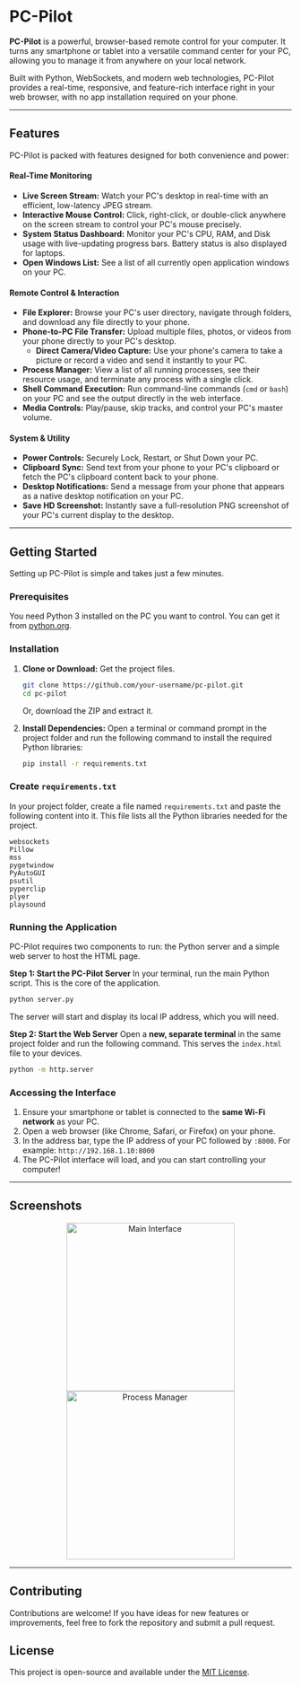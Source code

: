 # PC-Pilot

 <!-- Optional: Create a banner image and upload to a host like imgur.com -->

**PC-Pilot** is a powerful, browser-based remote control for your computer. It turns any smartphone or tablet into a versatile command center for your PC, allowing you to manage it from anywhere on your local network.

Built with Python, WebSockets, and modern web technologies, PC-Pilot provides a real-time, responsive, and feature-rich interface right in your web browser, with no app installation required on your phone.

---

## Features

PC-Pilot is packed with features designed for both convenience and power:

#### Real-Time Monitoring
*   **Live Screen Stream:** Watch your PC's desktop in real-time with an efficient, low-latency JPEG stream.
*   **Interactive Mouse Control:** Click, right-click, or double-click anywhere on the screen stream to control your PC's mouse precisely.
*   **System Status Dashboard:** Monitor your PC's CPU, RAM, and Disk usage with live-updating progress bars. Battery status is also displayed for laptops.
*   **Open Windows List:** See a list of all currently open application windows on your PC.

#### Remote Control & Interaction
*   **File Explorer:** Browse your PC's user directory, navigate through folders, and download any file directly to your phone.
*   **Phone-to-PC File Transfer:** Upload multiple files, photos, or videos from your phone directly to your PC's desktop.
    *   **Direct Camera/Video Capture:** Use your phone's camera to take a picture or record a video and send it instantly to your PC.
*   **Process Manager:** View a list of all running processes, see their resource usage, and terminate any process with a single click.
*   **Shell Command Execution:** Run command-line commands (`cmd` or `bash`) on your PC and see the output directly in the web interface.
*   **Media Controls:** Play/pause, skip tracks, and control your PC's master volume.

#### System & Utility
*   **Power Controls:** Securely Lock, Restart, or Shut Down your PC.
*   **Clipboard Sync:** Send text from your phone to your PC's clipboard or fetch the PC's clipboard content back to your phone.
*   **Desktop Notifications:** Send a message from your phone that appears as a native desktop notification on your PC.
*   **Save HD Screenshot:** Instantly save a full-resolution PNG screenshot of your PC's current display to the desktop.

---

## Getting Started

Setting up PC-Pilot is simple and takes just a few minutes.

### Prerequisites

You need Python 3 installed on the PC you want to control. You can get it from [python.org](https://www.python.org/downloads/).

### Installation

1.  **Clone or Download:** Get the project files.
    ```bash
    git clone https://github.com/your-username/pc-pilot.git
    cd pc-pilot
    ```
    Or, download the ZIP and extract it.

2.  **Install Dependencies:** Open a terminal or command prompt in the project folder and run the following command to install the required Python libraries:
    ```bash
    pip install -r requirements.txt
    ```

### Create `requirements.txt`

In your project folder, create a file named `requirements.txt` and paste the following content into it. This file lists all the Python libraries needed for the project.

```
websockets
Pillow
mss
pygetwindow
PyAutoGUI
psutil
pyperclip
plyer
playsound
```

### Running the Application

PC-Pilot requires two components to run: the Python server and a simple web server to host the HTML page.

**Step 1: Start the PC-Pilot Server**
In your terminal, run the main Python script. This is the core of the application.

```bash
python server.py
```
The server will start and display its local IP address, which you will need.

**Step 2: Start the Web Server**
Open a **new, separate terminal** in the same project folder and run the following command. This serves the `index.html` file to your devices.

```bash
python -m http.server
```

### Accessing the Interface

1.  Ensure your smartphone or tablet is connected to the **same Wi-Fi network** as your PC.
2.  Open a web browser (like Chrome, Safari, or Firefox) on your phone.
3.  In the address bar, type the IP address of your PC followed by `:8000`. For example:
    `http://192.168.1.10:8000`
4.  The PC-Pilot interface will load, and you can start controlling your computer!

---

## Screenshots

<!-- Optional: Add screenshots of your app in action -->
<p align="center">
  <img src="https://i.imgur.com/your-screenshot-1.png" width="300" alt="Main Interface">
  <img src="https://i.imgur.com/your-screenshot-2.png" width="300" alt="Process Manager">
</p>

---

## Contributing

Contributions are welcome! If you have ideas for new features or improvements, feel free to fork the repository and submit a pull request.

## License

This project is open-source and available under the [MIT License](LICENSE).


